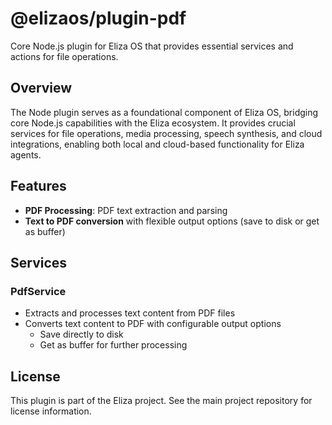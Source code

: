 # @elizaos/plugin-pdf

Core Node.js plugin for Eliza OS that provides essential services and actions for file operations.

## Overview

The Node plugin serves as a foundational component of Eliza OS, bridging core Node.js capabilities with the Eliza ecosystem. It provides crucial services for file operations, media processing, speech synthesis, and cloud integrations, enabling both local and cloud-based functionality for Eliza agents.

## Features

-   **PDF Processing**: PDF text extraction and parsing
-   **Text to PDF conversion** with flexible output options (save to disk or get as buffer)

## Services

### PdfService

-   Extracts and processes text content from PDF files
-   Converts text content to PDF with configurable output options
    -   Save directly to disk
    -   Get as buffer for further processing

## License

This plugin is part of the Eliza project. See the main project repository for license information.
